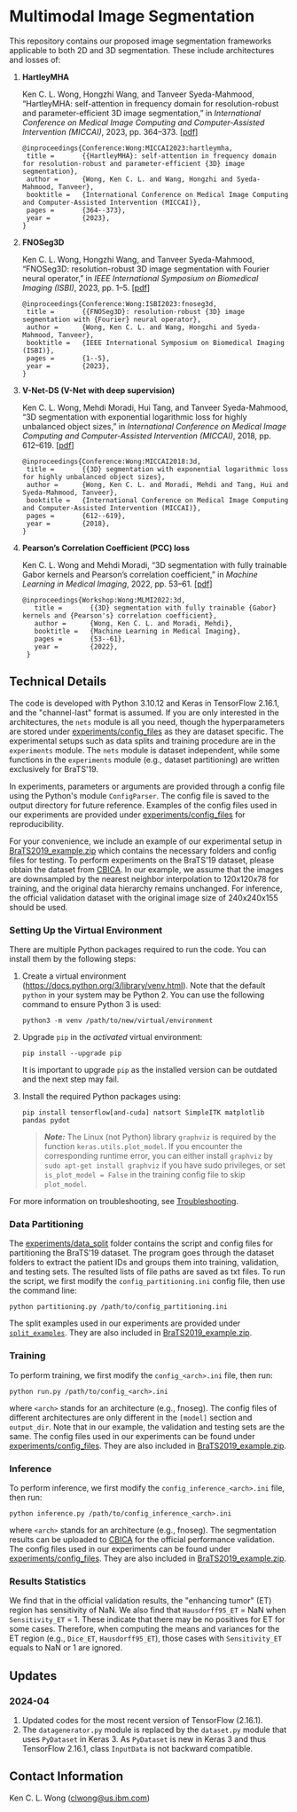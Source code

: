 # Multimodal Image Segmentation

This repository contains our proposed image segmentation frameworks applicable to both 2D and 3D segmentation. These include architectures and losses of:

1. **HartleyMHA**

   Ken C. L. Wong, Hongzhi Wang, and Tanveer Syeda-Mahmood, “HartleyMHA: self-attention in frequency domain for resolution-robust and parameter-efficient 3D image segmentation,” in *International Conference on Medical Image Computing and Computer-Assisted Intervention (MICCAI)*, 2023, pp. 364–373. [[pdf](https://arxiv.org/pdf/2310.04466.pdf)]
    ```
   @inproceedings{Conference:Wong:MICCAI2023:hartleymha,
     title =       {{HartleyMHA}: self-attention in frequency domain for resolution-robust and parameter-efficient {3D} image segmentation},
     author =      {Wong, Ken C. L. and Wang, Hongzhi and Syeda-Mahmood, Tanveer},
     booktitle =   {International Conference on Medical Image Computing and Computer-Assisted Intervention (MICCAI)},
     pages =       {364--373},
     year =        {2023},
   }
   ```

2. **FNOSeg3D**

   Ken C. L. Wong, Hongzhi Wang, and Tanveer Syeda-Mahmood, “FNOSeg3D: resolution-robust 3D image segmentation with Fourier neural operator,” in *IEEE International Symposium on Biomedical Imaging (ISBI)*, 2023, pp. 1–5. [[pdf](https://arxiv.org/pdf/2310.03872.pdf)]
    ```
   @inproceedings{Conference:Wong:ISBI2023:fnoseg3d,
     title =       {{FNOSeg3D}: resolution-robust {3D} image segmentation with {Fourier} neural operator},
     author =      {Wong, Ken C. L. and Wang, Hongzhi and Syeda-Mahmood, Tanveer},
     booktitle =   {IEEE International Symposium on Biomedical Imaging (ISBI)},
     pages =       {1--5},
     year =        {2023},
   }
   ```

3. **V-Net-DS (V-Net with deep supervision)**

   Ken C. L. Wong, Mehdi Moradi, Hui Tang, and Tanveer Syeda-Mahmood, “3D segmentation with exponential logarithmic loss for highly unbalanced object sizes,” in *International Conference on Medical Image Computing and Computer-Assisted Intervention (MICCAI)*, 2018, pp. 612–619. [[pdf](https://arxiv.org/pdf/1809.00076.pdf)]
    ```
   @inproceedings{Conference:Wong:MICCAI2018:3d,
     title =       {{3D} segmentation with exponential logarithmic loss for highly unbalanced object sizes},
     author =      {Wong, Ken C. L. and Moradi, Mehdi and Tang, Hui and Syeda-Mahmood, Tanveer},
     booktitle =   {International Conference on Medical Image Computing and Computer-Assisted Intervention (MICCAI)},
     pages =       {612--619},
     year =        {2018},
   }
   ```

4. **Pearson’s Correlation Coefficient (PCC) loss**

   Ken C. L. Wong and Mehdi Moradi, “3D segmentation with fully trainable Gabor kernels and Pearson’s correlation coefficient,” in *Machine Learning in Medical Imaging*, 2022, pp. 53–61. [[pdf](https://arxiv.org/pdf/2201.03644.pdf)]
   ```
   @inproceedings{Workshop:Wong:MLMI2022:3d,
      title =       {{3D} segmentation with fully trainable {Gabor} kernels and {Pearson's} correlation coefficient},
      author =      {Wong, Ken C. L. and Moradi, Mehdi},
      booktitle =   {Machine Learning in Medical Imaging},
      pages =       {53--61},
      year =        {2022},
    }
    ```
   
## Technical Details

The code is developed with Python 3.10.12 and Keras in TensorFlow 2.16.1, and the "channel-last" format is assumed. If you are only interested in the architectures, the `nets` module is all you need, though the hyperparameters are stored under [experiments/config_files](experiments/config_files) as they are dataset specific. The experimental setups such as data splits and training procedure are in the `experiments` module. The `nets` module is dataset independent, while some functions in the `experiments` module (e.g., dataset partitioning) are written exclusively for BraTS'19.

In experiments, parameters or arguments are provided through a config file using the Python's module `ConfigParser`. The config file is saved to the output directory for future reference. Examples of the config files used in our experiments are provided under [experiments/config_files](experiments/config_files) for reproducibility.

For your convenience, we include an example of our experimental setup in [BraTS2019_example.zip](BraTS2019_example.zip) which contains the necessary folders and config files for testing. To perform experiments on the BraTS'19 dataset, please obtain the dataset from [CBICA](https://ipp.cbica.upenn.edu/). In our example, we assume that the images are downsampled by the nearest neighbor interpolation to 120x120x78 for training, and the original data hierarchy remains unchanged. For inference, the official validation dataset with the original image size of 240x240x155 should be used.


### Setting Up the Virtual Environment

There are multiple Python packages required to run the code. You can install them by the following steps:

1. Create a virtual environment (https://docs.python.org/3/library/venv.html). Note that the default `python` in your system may be Python 2. You can use the following command to ensure Python 3 is used:
   ```
   python3 -m venv /path/to/new/virtual/environment
   ```

2. Upgrade `pip` in the *activated* virtual environment:
   ```
   pip install --upgrade pip
   ```
   It is important to upgrade ```pip``` as the installed version can be outdated and the next step may fail.

3. Install the required Python packages using:
   ```
   pip install tensorflow[and-cuda] natsort SimpleITK matplotlib pandas pydot
   ```
   > **_Note:_** The Linux (not Python) library `graphviz` is required by the function `keras.utils.plot_model`. If you encounter the corresponding runtime error, you can either install `graphviz` by `sudo apt-get install graphviz` if you have sudo privileges, or set `is_plot_model = False` in the training config file to skip `plot_model`.

For more information on troubleshooting, see [Troubleshooting](troubleshooting.md).


### Data Partitioning

The [experiments/data_split](experiments/data_split) folder contains the script and config files for partitioning the BraTS'19 dataset. The program goes through the dataset folders to extract the patient IDs and groups them into training, validation, and testing sets. The resulted lists of file paths are saved as txt files. To run the script, we first modify the `config_partitioning.ini` config file, then use the command line:
```
python partitioning.py /path/to/config_partitioning.ini
```
The split examples used in our experiments are provided under [`split_examples`](experiments/data_split/split_examples). They are also included in [BraTS2019_example.zip](BraTS2019_example.zip).


### Training

To perform training, we first modify the `config_<arch>.ini` file, then run:
```
python run.py /path/to/config_<arch>.ini
```
where `<arch>` stands for an architecture (e.g., fnoseg). The config files of different architectures are only different in the `[model]` section and `output_dir`. Note that in our example, the validation and testing sets are the same. The config files used in our experiments can be found under [experiments/config_files](experiments/config_files). They are also included in [BraTS2019_example.zip](BraTS2019_example.zip).


### Inference

To perform inference, we first modify the `config_inference_<arch>.ini` file, then run:
```
python inference.py /path/to/config_inference_<arch>.ini
```
where `<arch>` stands for an architecture (e.g., fnoseg). The segmentation results can be uploaded to [CBICA](https://ipp.cbica.upenn.edu/) for the official performance validation. The config files used in our experiments can be found under [experiments/config_files](experiments/config_files). They are also included in [BraTS2019_example.zip](BraTS2019_example.zip).


### Results Statistics

We find that in the official validation results, the "enhancing tumor" (ET) region has sensitivity of NaN. We also find that `Hausdorff95_ET` = NaN when `Sensitivity_ET` = 1. These indicate that there may be no positives for ET for some cases. Therefore, when computing the means and variances for the ET region (e.g., `Dice_ET`, `Hausdorff95_ET`), those cases with `Sensitivity_ET` equals to NaN or 1 are ignored.

## Updates

### 2024-04

1. Updated codes for the most recent version of TensorFlow (2.16.1).
2. The `datagenerator.py` module is replaced by the `dataset.py` module that uses `PyDataset` in Keras 3. As `PyDataset` is new in Keras 3 and thus TensorFlow 2.16.1, class `InputData` is not backward compatible.

## Contact Information

Ken C. L. Wong (<clwong@us.ibm.com>)
